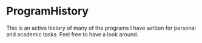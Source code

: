 # ProgramHistory
This is an active history of many of the programs I have written for personal and academic tasks. Feel free to have a look around.
